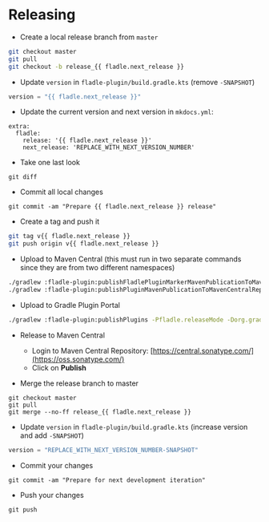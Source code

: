 # Releasing

* Create a local release branch from `master`
```bash
git checkout master
git pull
git checkout -b release_{{ fladle.next_release }}
```

* Update `version` in `fladle-plugin/build.gradle.kts` (remove `-SNAPSHOT`)
```kotlin
version = "{{ fladle.next_release }}"
```

* Update the current version and next version in `mkdocs.yml`:
```
extra:
  fladle:
    release: '{{ fladle.next_release }}'
    next_release: 'REPLACE_WITH_NEXT_VERSION_NUMBER'
```

* Take one last look
```
git diff
```

* Commit all local changes
```
git commit -am "Prepare {{ fladle.next_release }} release"
```

* Create a tag and push it
```bash
git tag v{{ fladle.next_release }}
git push origin v{{ fladle.next_release }}
```

* Upload to Maven Central (this must run in two separate commands since they are from two different namespaces)
``` bash
./gradlew :fladle-plugin:publishFladlePluginMarkerMavenPublicationToMavenCentralRepository :fladle-plugin:publishFulladlePluginMarkerMavenPublicationToMavenCentralRepository -Pfladle.release 
./gradlew :fladle-plugin:publishPluginMavenPublicationToMavenCentralRepository -Pfladle.release
```
* Upload to Gradle Plugin Portal
```bash
./gradlew :fladle-plugin:publishPlugins -Pfladle.releaseMode -Dorg.gradle.internal.publish.checksums.insecure=true
```

* Release to Maven Central
    * Login to Maven Central Repository: [https://central.sonatype.com/](https://oss.sonatype.com/)
    * Click on **Publish**

* Merge the release branch to master
```
git checkout master
git pull
git merge --no-ff release_{{ fladle.next_release }}
```
* Update `version` in `fladle-plugin/build.gradle.kts` (increase version and add `-SNAPSHOT`)
```kotlin
version = "REPLACE_WITH_NEXT_VERSION_NUMBER-SNAPSHOT"
```

* Commit your changes
```
git commit -am "Prepare for next development iteration"
```

* Push your changes
```
git push
```
